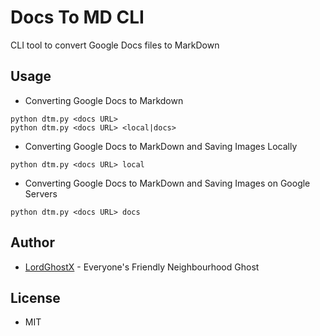 # Docs To MD CLI

CLI tool to convert Google Docs files to MarkDown

## Usage

* Converting Google Docs to Markdown

```
python dtm.py <docs URL>
python dtm.py <docs URL> <local|docs>
```

* Converting Google Docs to MarkDown and Saving Images Locally

```
python dtm.py <docs URL> local
```

* Converting Google Docs to MarkDown and Saving Images on Google Servers

```
python dtm.py <docs URL> docs
```

## Author

* [LordGhostX](https://twitter.com/LordGhostX) - Everyone's Friendly Neighbourhood Ghost

## License

* MIT
